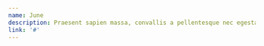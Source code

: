```yaml
---
name: June
description: Praesent sapien massa, convallis a pellentesque nec egestas.
link: '#'
---
```

